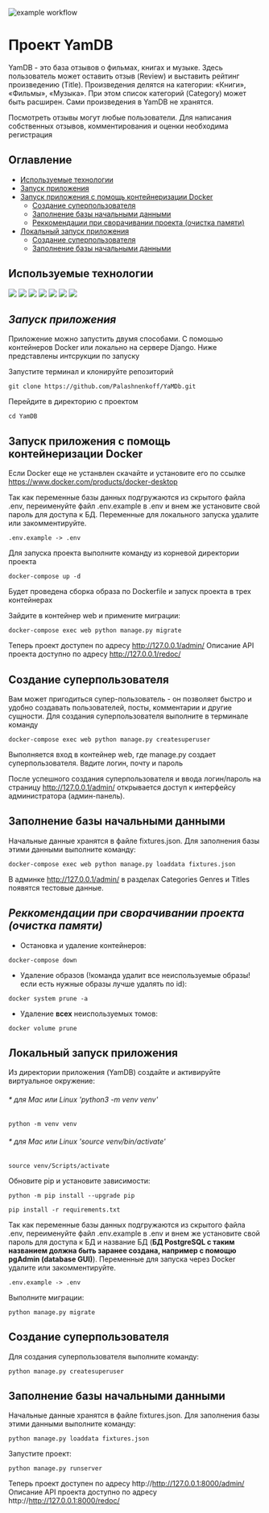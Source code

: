 ![example workflow](https://github.com/palashnenkoff/yamdb_final/actions/workflows/Django-app_workflow/badge.svg)
# **Проект YamDB**

YamDB - это база отзывов о фильмах, книгах и музыке. Здесь пользователь может оставить отзыв (Review) и выставить рейтинг произведению (Title). Произведения делятся на категории: «Книги», «Фильмы», «Музыка». При этом список категорий (Category) может быть расширен. Сами произведения в YamDB не хранятся.

Посмотреть отзывы могут любые пользователи. Для написания собственных отзывов, комментирования и оценки необходима регистрация

## **Оглавление**
* [Используемые технологии](https://github.com/Palashnenkoff/infra_sp2/blob/master/README.md#%D0%B7%D0%B0%D0%BF%D1%83%D1%81%D0%BA-%D0%BF%D1%80%D0%B8%D0%BB%D0%BE%D0%B6%D0%B5%D0%BD%D0%B8%D1%8F)
* [Запуск приложения](https://github.com/Palashnenkoff/infra_sp2/blob/master/README.md#%D0%B7%D0%B0%D0%BF%D1%83%D1%81%D0%BA-%D0%BF%D1%80%D0%B8%D0%BB%D0%BE%D0%B6%D0%B5%D0%BD%D0%B8%D1%8F)
* [Запуск приложения с помощь контейнеризации Docker](https://github.com/Palashnenkoff/infra_sp2/blob/master/README.md#%D0%B7%D0%B0%D0%BF%D1%83%D1%81%D0%BA-%D0%BF%D1%80%D0%B8%D0%BB%D0%BE%D0%B6%D0%B5%D0%BD%D0%B8%D1%8F-%D1%81-%D0%BF%D0%BE%D0%BC%D0%BE%D1%89%D1%8C-%D0%BA%D0%BE%D0%BD%D1%82%D0%B5%D0%B9%D0%BD%D0%B5%D1%80%D0%B8%D0%B7%D0%B0%D1%86%D0%B8%D0%B8-docker)
  * [Создание суперпользователя](https://github.com/Palashnenkoff/infra_sp2/blob/master/README.md#%D1%81%D0%BE%D0%B7%D0%B4%D0%B0%D0%BD%D0%B8%D0%B5-%D1%81%D1%83%D0%BF%D0%B5%D1%80%D0%BF%D0%BE%D0%BB%D1%8C%D0%B7%D0%BE%D0%B2%D0%B0%D1%82%D0%B5%D0%BB%D1%8F)
  * [Заполнение базы начальными данными](https://github.com/Palashnenkoff/infra_sp2/blob/master/README.md#%D0%B7%D0%B0%D0%BF%D0%BE%D0%BB%D0%BD%D0%B5%D0%BD%D0%B8%D0%B5-%D0%B1%D0%B0%D0%B7%D1%8B-%D0%BD%D0%B0%D1%87%D0%B0%D0%BB%D1%8C%D0%BD%D1%8B%D0%BC%D0%B8-%D0%B4%D0%B0%D0%BD%D0%BD%D1%8B%D0%BC%D0%B8)
  * [Реккомендации при сворачивании проекта (очистка памяти)](https://github.com/Palashnenkoff/infra_sp2/blob/master/README.md#%D1%80%D0%B5%D0%BA%D0%BA%D0%BE%D0%BC%D0%B5%D0%BD%D0%B4%D0%B0%D1%86%D0%B8%D0%B8-%D0%BF%D1%80%D0%B8-%D1%81%D0%B2%D0%BE%D1%80%D0%B0%D1%87%D0%B8%D0%B2%D0%B0%D0%BD%D0%B8%D0%B8-%D0%BF%D1%80%D0%BE%D0%B5%D0%BA%D1%82%D0%B0%D0%BE%D1%87%D0%B8%D1%81%D1%82%D0%BA%D0%B0-%D0%BF%D0%B0%D0%BC%D1%8F%D1%82%D0%B8)
* [Локальный запуск приложения](https://github.com/Palashnenkoff/infra_sp2/blob/master/README.md#%D0%BB%D0%BE%D0%BA%D0%B0%D0%BB%D1%8C%D0%BD%D1%8B%D0%B9-%D0%B7%D0%B0%D0%BF%D1%83%D1%81%D0%BA-%D0%BF%D1%80%D0%B8%D0%BB%D0%BE%D0%B6%D0%B5%D0%BD%D0%B8%D1%8F)
  * [Создание суперпользователя](https://github.com/Palashnenkoff/infra_sp2/blob/master/README.md#%D1%81%D0%BE%D0%B7%D0%B4%D0%B0%D0%BD%D0%B8%D0%B5-%D1%81%D1%83%D0%BF%D0%B5%D1%80%D0%BF%D0%BE%D0%BB%D1%8C%D0%B7%D0%BE%D0%B2%D0%B0%D1%82%D0%B5%D0%BB%D1%8F-1)
  * [Заполнение базы начальными данными](https://github.com/Palashnenkoff/infra_sp2/blob/master/README.md#%D0%B7%D0%B0%D0%BF%D0%BE%D0%BB%D0%BD%D0%B5%D0%BD%D0%B8%D0%B5-%D0%B1%D0%B0%D0%B7%D1%8B-%D0%BD%D0%B0%D1%87%D0%B0%D0%BB%D1%8C%D0%BD%D1%8B%D0%BC%D0%B8-%D0%B4%D0%B0%D0%BD%D0%BD%D1%8B%D0%BC%D0%B8-1)



## **Используемые технологии**

![](https://img.shields.io/badge/Python-3776AB?style=for-the-badge&logo=python&logoColor=white)
![](https://img.shields.io/badge/Django-092E20?style=for-the-badge&logo=django&logoColor=green)
![](https://img.shields.io/badge/PostgreSQL-316192?style=for-the-badge&logo=postgresql&logoColor=white)
![](https://img.shields.io/badge/DJANGO-REST-ff1709?style=for-the-badge&logo=django&logoColor=white&color=ff1709&labelColor=gray)
![](https://img.shields.io/badge/JWT-000000?style=for-the-badge&logo=JSON%20web%20tokens&logoColor=white)
![](https://img.shields.io/badge/Nginx-009639?style=for-the-badge&logo=nginx&logoColor=white)
![](https://img.shields.io/badge/Docker-2CA5E0?style=for-the-badge&logo=docker&logoColor=white)

## ***Запуск приложения***
Приложение можно запустить двумя способами. С помошью контейнеров Docker или локально на сервере Django. Ниже представлены интсрукции по запуску

Запустите терминал и клонируйте репозиторий 
```
git clone https://github.com/Palashnenkoff/YaMDb.git
```
Перейдите в директорию с проектом
```
cd YamDB
```

## **Запуск приложения с помощь контейнеризации Docker** 
Если Docker еще не устанвлен скачайте и установите его по ссылке https://www.docker.com/products/docker-desktop

Так как переменные базы данных подгружаются из скрытого файла .env,  переименуйте файл .env.example в .env и внем же установите свой пароль для доступа к БД. Переменные для локального запуска удалите или закомментируйте.
```
.env.example -> .env
```

Для запуска проекта выполните команду из корневой директории проекта

```
docker-compose up -d
```

Будет проведена сборка образа по Dockerfile и запуск проекта в трех контейнерах

Зайдите в контейнер web и примените миграции:
```
docker-compose exec web python manage.py migrate
```

Теперь проект доступен по адресу http://127.0.0.1/admin/
Описание API проекта доступно по адресу http://127.0.0.1/redoc/


## Создание суперпользователя
Вам может пригодиться супер-пользователь - он позволяет быстро и удобно создавать пользователей, посты, комментарии и другие сущности.
Для создания суперпользователя выполните в терминале команду 
```
docker-compose exec web python manage.py createsuperuser
```
Выполняется вход в контейнер web, где manage.py создает суперпользователя. 
Ввдите логин, почту и пароль

После успешного создания суперпользователя и ввода логин/пароль на страницу http://127.0.0.1/admin/ открывается доступ к интерфейсу администратора (админ-панель).

## Заполнение базы начальными данными

Начальные данные хранятся в файле fixtures.json.
Для заполнения базы этими данными выполните команду:

```
docker-compose exec web python manage.py loaddata fixtures.json
```
В админке http://127.0.0.1/admin/ в разделах Categories	Genres и Titles появятся тестовые данные. 

## *Реккомендации при сворачивании проекта (очистка памяти)*
* Остановка и удаление контейнеров:
```
docker-compose down
```
* Удаление образов (!команда удалит все неиспользуемые образы! если есть нужные образы лучше удалять по id):
```
docker system prune -a
```
* Удаление **всех** неиспользуемых томов:
```
docker volume prune
```

## Локальный запуск приложения

Из директории приложения (YamDB) создайте и активируйте виртуальное окружение:
###### * для Mac или Linux 'python3 -m venv venv'  
```
python -m venv venv
```
###### * для Mac или Linux 'source venv/bin/activate' 
```
source venv/Scripts/activate 
```
Обновите pip и установите зависимости:
```
python -m pip install --upgrade pip

pip install -r requirements.txt
```
Так как переменные базы данных подгружаются из скрытого файла .env,  переименуйте файл .env.example в .env и внем же установите свой пароль для доступа к БД и название БД (**БД PostgreSQL с таким названием должна быть заранее создана, например с помощю pgAdmin (database GUI)**). Переменные для запуска через Docker удалите или закомментируйте.
```
.env.example -> .env
```

Выполните миграции:
```
python manage.py migrate
```
## Создание суперпользователя
Для создания суперпользователя выполните команду:
```
python manage.py createsuperuser
```
## Заполнение базы начальными данными
Начальные данные хранятся в файле fixtures.json.
Для заполнения базы этими данными выполните команду:

```
python manage.py loaddata fixtures.json
```

Запустите проект:
```
python manage.py runserver
```

Теперь проект доступен по адресу http://http://127.0.0.1:8000/admin/
Описание API проекта доступно по адресу http://http://127.0.0.1:8000/redoc/
